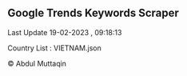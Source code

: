 

## Google Trends Keywords Scraper 
 
Last Update 19-02-2023 , 09:18:13

Country List :
VIETNAM.json



© Abdul Muttaqin 
